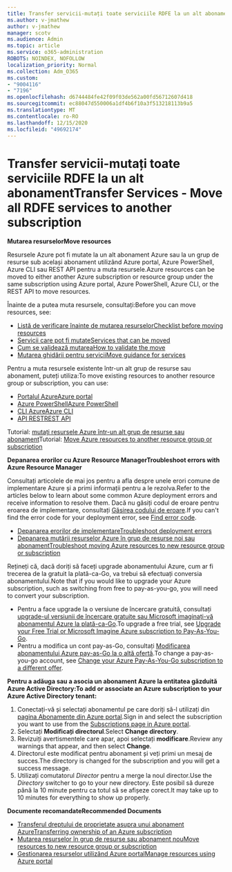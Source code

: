 ```yaml
---
title: Transfer servicii-mutați toate serviciile RDFE la un alt abonament
ms.author: v-jmathew
author: v-jmathew
manager: scotv
ms.audience: Admin
ms.topic: article
ms.service: o365-administration
ROBOTS: NOINDEX, NOFOLLOW
localization_priority: Normal
ms.collection: Adm_O365
ms.custom:
- "9004116"
- "7196"
ms.openlocfilehash: d6744484fe42f09f03de562a00fd56712607d418
ms.sourcegitcommit: ec88047d550006a1df4b6f10a3f513218113b9a5
ms.translationtype: MT
ms.contentlocale: ro-RO
ms.lasthandoff: 12/15/2020
ms.locfileid: "49692174"
---
```

# <a name="transfer-services---move-all-rdfe-services-to-another-subscription"></a><span data-ttu-id="bd991-102">Transfer servicii-mutați toate serviciile RDFE la un alt abonament</span><span class="sxs-lookup"><span data-stu-id="bd991-102">Transfer Services - Move all RDFE services to another subscription</span></span>

<span data-ttu-id="bd991-103">**Mutarea resurselor**</span><span class="sxs-lookup"><span data-stu-id="bd991-103">**Move resources**</span></span>

<span data-ttu-id="bd991-104">Resursele Azure pot fi mutate la un alt abonament Azure sau la un grup de resurse sub același abonament utilizând Azure portal, Azure PowerShell, Azure CLI sau REST API pentru a muta resursele.</span><span class="sxs-lookup"><span data-stu-id="bd991-104">Azure resources can be moved to either another Azure subscription or resource group under the same subscription using Azure portal, Azure PowerShell, Azure CLI, or the REST API to move resources.</span></span>

<span data-ttu-id="bd991-105">Înainte de a putea muta resursele, consultați:</span><span class="sxs-lookup"><span data-stu-id="bd991-105">Before you can move resources, see:</span></span>

- [<span data-ttu-id="bd991-106">Listă de verificare înainte de mutarea resurselor</span><span class="sxs-lookup"><span data-stu-id="bd991-106">Checklist before moving resources</span></span>](https://docs.microsoft.com/azure/azure-resource-manager/resource-group-move-resources?WT.mc_id=Portal-Microsoft_Azure_Support#checklist-before-moving-resources)
- [<span data-ttu-id="bd991-107">Servicii care pot fi mutate</span><span class="sxs-lookup"><span data-stu-id="bd991-107">Services that can be moved</span></span>](https://docs.microsoft.com/azure/azure-resource-manager/move-support-resources?WT.mc_id=Portal-Microsoft_Azure_Support)
- [<span data-ttu-id="bd991-108">Cum se validează mutarea</span><span class="sxs-lookup"><span data-stu-id="bd991-108">How to validate the move</span></span>](https://docs.microsoft.com/azure/azure-resource-manager/resource-group-move-resources?WT.mc_id=Portal-Microsoft_Azure_Support#validate-move)
- [<span data-ttu-id="bd991-109">Mutarea ghidării pentru servicii</span><span class="sxs-lookup"><span data-stu-id="bd991-109">Move guidance for services</span></span>](https://docs.microsoft.com/azure/azure-resource-manager/move-limitations/app-service-move-limitations?WT.mc_id=Portal-Microsoft_Azure_Support)

<span data-ttu-id="bd991-110">Pentru a muta resursele existente într-un alt grup de resurse sau abonament, puteți utiliza:</span><span class="sxs-lookup"><span data-stu-id="bd991-110">To move existing resources to another resource group or subscription, you can use:</span></span>

- [<span data-ttu-id="bd991-111">Portalul Azure</span><span class="sxs-lookup"><span data-stu-id="bd991-111">Azure portal</span></span>](https://docs.microsoft.com/azure/azure-resource-manager/resource-group-move-resources?WT.mc_id=Portal-Microsoft_Azure_Support#use-the-portal)
- [<span data-ttu-id="bd991-112">Azure PowerShell</span><span class="sxs-lookup"><span data-stu-id="bd991-112">Azure PowerShell</span></span>](https://docs.microsoft.com/azure/azure-resource-manager/resource-group-move-resources?WT.mc_id=Portal-Microsoft_Azure_Support#use-azure-powershell)
- [<span data-ttu-id="bd991-113">CLI Azure</span><span class="sxs-lookup"><span data-stu-id="bd991-113">Azure CLI</span></span>](https://docs.microsoft.com/azure/azure-resource-manager/resource-group-move-resources?WT.mc_id=Portal-Microsoft_Azure_Support#use-azure-cli)
- [<span data-ttu-id="bd991-114">API REST</span><span class="sxs-lookup"><span data-stu-id="bd991-114">REST API</span></span>](https://docs.microsoft.com/azure/azure-resource-manager/resource-group-move-resources?WT.mc_id=Portal-Microsoft_Azure_Support#use-rest-api)

<span data-ttu-id="bd991-115">Tutorial: [mutați resursele Azure într-un alt grup de resurse sau abonament](https://docs.microsoft.com/azure/azure-resource-manager/resource-manager-tutorial-move-resources)</span><span class="sxs-lookup"><span data-stu-id="bd991-115">Tutorial: [Move Azure resources to another resource group or subscription](https://docs.microsoft.com/azure/azure-resource-manager/resource-manager-tutorial-move-resources)</span></span>

<span data-ttu-id="bd991-116">**Depanarea erorilor cu Azure Resource Manager**</span><span class="sxs-lookup"><span data-stu-id="bd991-116">**Troubleshoot errors with Azure Resource Manager**</span></span>

<span data-ttu-id="bd991-117">Consultați articolele de mai jos pentru a afla despre unele erori comune de implementare Azure și a primi informații pentru a le rezolva.</span><span class="sxs-lookup"><span data-stu-id="bd991-117">Refer to the articles below to learn about some common Azure deployment errors and receive information to resolve them.</span></span> <span data-ttu-id="bd991-118">Dacă nu găsiți codul de eroare pentru eroarea de implementare, consultați [Găsirea codului de eroare](https://docs.microsoft.com/azure/azure-resource-manager/resource-manager-common-deployment-errors?WT.mc_id=Portal-Microsoft_Azure_Support#find-error-code).</span><span class="sxs-lookup"><span data-stu-id="bd991-118">If you can't find the error code for your deployment error, see [Find error code](https://docs.microsoft.com/azure/azure-resource-manager/resource-manager-common-deployment-errors?WT.mc_id=Portal-Microsoft_Azure_Support#find-error-code).</span></span>

- [<span data-ttu-id="bd991-119">Depanarea erorilor de implementare</span><span class="sxs-lookup"><span data-stu-id="bd991-119">Troubleshoot deployment errors</span></span>](https://docs.microsoft.com/azure/azure-resource-manager/resource-manager-common-deployment-errors)
- [<span data-ttu-id="bd991-120">Depanarea mutării resurselor Azure în grup de resurse noi sau abonament</span><span class="sxs-lookup"><span data-stu-id="bd991-120">Troubleshoot moving Azure resources to new resource group or subscription</span></span>](https://docs.microsoft.com/azure/azure-resource-manager/troubleshoot-move)

<span data-ttu-id="bd991-121">Rețineți că, dacă doriți să faceți upgrade abonamentului Azure, cum ar fi trecerea de la gratuit la plată-ca-Go, va trebui să efectuați conversia abonamentului.</span><span class="sxs-lookup"><span data-stu-id="bd991-121">Note that if you would like to upgrade your Azure subscription, such as switching from free to pay-as-you-go, you will need to convert your subscription.</span></span>

- <span data-ttu-id="bd991-122">Pentru a face upgrade la o versiune de încercare gratuită, consultați [upgrade-ul versiunii de încercare gratuite sau Microsoft imaginați-vă abonamentul Azure la plată-ca-Go](https://docs.microsoft.com/azure/billing/billing-upgrade-azure-subscription).</span><span class="sxs-lookup"><span data-stu-id="bd991-122">To upgrade a free trial, see [Upgrade your Free Trial or Microsoft Imagine Azure subscription to Pay-As-You-Go](https://docs.microsoft.com/azure/billing/billing-upgrade-azure-subscription).</span></span>
- <span data-ttu-id="bd991-123">Pentru a modifica un cont pay-as-Go, consultați [Modificarea abonamentului Azure pay-as-Go la o altă ofertă](https://docs.microsoft.com/azure/billing/billing-how-to-switch-azure-offer).</span><span class="sxs-lookup"><span data-stu-id="bd991-123">To change a pay-as-you-go account, see [Change your Azure Pay-As-You-Go subscription to a different offer](https://docs.microsoft.com/azure/billing/billing-how-to-switch-azure-offer).</span></span>

<span data-ttu-id="bd991-124">**Pentru a adăuga sau a asocia un abonament Azure la entitatea găzduită Azure Active Directory:**</span><span class="sxs-lookup"><span data-stu-id="bd991-124">**To add or associate an Azure subscription to your Azure Active Directory tenant:**</span></span>

1. <span data-ttu-id="bd991-125">Conectați-vă și selectați abonamentul pe care doriți să-l utilizați din [pagina Abonamente din Azure portal](https://portal.azure.com/#blade/Microsoft_Azure_Billing/SubscriptionsBlade).</span><span class="sxs-lookup"><span data-stu-id="bd991-125">Sign in and select the subscription you want to use from the [Subscriptions page in Azure portal](https://portal.azure.com/#blade/Microsoft_Azure_Billing/SubscriptionsBlade).</span></span>
2. <span data-ttu-id="bd991-126">Selectați **Modificați directorul**.</span><span class="sxs-lookup"><span data-stu-id="bd991-126">Select **Change directory**.</span></span>
3. <span data-ttu-id="bd991-127">Revizuiți avertismentele care apar, apoi selectați **modificare**.</span><span class="sxs-lookup"><span data-stu-id="bd991-127">Review any warnings that appear, and then select **Change**.</span></span>
4. <span data-ttu-id="bd991-128">Directorul este modificat pentru abonament și veți primi un mesaj de succes.</span><span class="sxs-lookup"><span data-stu-id="bd991-128">The directory is changed for the subscription and you will get a success message.</span></span>
5. <span data-ttu-id="bd991-129">Utilizați comutatorul *Director* pentru a merge la noul director.</span><span class="sxs-lookup"><span data-stu-id="bd991-129">Use the *Directory* switcher to go to your new directory.</span></span> <span data-ttu-id="bd991-130">Este posibil să dureze până la 10 minute pentru ca totul să se afișeze corect.</span><span class="sxs-lookup"><span data-stu-id="bd991-130">It may take up to 10 minutes for everything to show up properly.</span></span>

<span data-ttu-id="bd991-131">**Documente recomandate**</span><span class="sxs-lookup"><span data-stu-id="bd991-131">**Recommended Documents**</span></span>

- [<span data-ttu-id="bd991-132">Transferul dreptului de proprietate asupra unui abonament Azure</span><span class="sxs-lookup"><span data-stu-id="bd991-132">Transferring ownership of an Azure subscription</span></span>](https://docs.microsoft.com/azure/billing-subscription-transfer)
- [<span data-ttu-id="bd991-133">Mutarea resurselor în grup de resurse sau abonament nou</span><span class="sxs-lookup"><span data-stu-id="bd991-133">Move resources to new resource group or subscription</span></span>](https://docs.microsoft.com/azure/azure-resource-manager/resource-group-move-resources)
- [<span data-ttu-id="bd991-134">Gestionarea resurselor utilizând Azure portal</span><span class="sxs-lookup"><span data-stu-id="bd991-134">Manage resources using Azure portal</span></span>](https://docs.microsoft.com/azure/azure-resource-manager/resource-group-portal)
